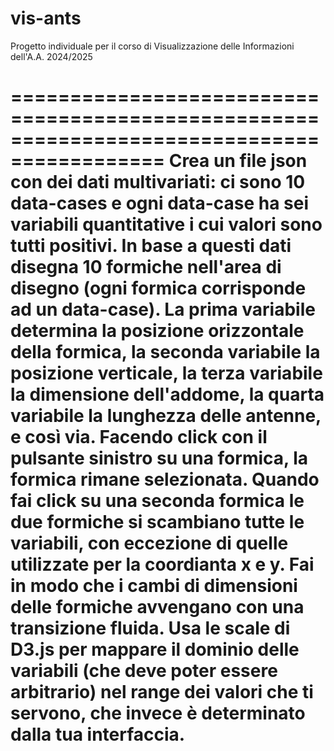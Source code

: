 # vis-ants
Progetto individuale per il corso di Visualizzazione delle Informazioni dell'A.A. 2024/2025

===========================================================================================
Crea un file json con dei dati multivariati: ci sono 10 data-cases e ogni data-case ha sei variabili quantitative i cui valori sono tutti positivi. In base a questi dati disegna 10 formiche nell'area di disegno (ogni formica corrisponde ad un data-case). La prima variabile determina la posizione orizzontale della formica, la seconda variabile la posizione verticale, la terza variabile la dimensione dell'addome, la quarta variabile la lunghezza delle antenne, e così via. Facendo click con il pulsante sinistro su una formica, la formica rimane selezionata. Quando fai click su una seconda formica le due formiche si scambiano tutte le variabili, con eccezione di quelle utilizzate per la coordianta x e y. Fai in modo che i cambi di dimensioni delle formiche avvengano con una transizione fluida. Usa le scale di D3.js per mappare il dominio delle variabili (che deve poter essere arbitrario) nel range dei valori che ti servono, che invece è determinato dalla tua interfaccia.
===========================================================================================
